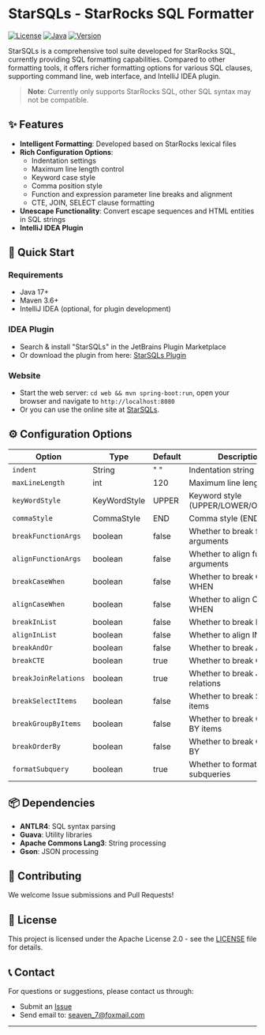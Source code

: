 # StarSQLs - StarRocks SQL Formatter

[![License](https://img.shields.io/badge/License-Apache%202.0-blue.svg)](LICENSE)
[![Java](https://img.shields.io/badge/Java-17-orange.svg)](https://openjdk.java.net/projects/jdk/17/)
[![Version](https://img.shields.io/badge/Version-1.0-green.svg)](CHANGELOG.md)

StarSQLs is a comprehensive tool suite developed for StarRocks SQL, currently providing SQL formatting capabilities. Compared to other formatting tools, it offers richer formatting options for various SQL clauses, supporting command line, web interface, and IntelliJ IDEA plugin.

> **Note**: Currently only supports StarRocks SQL, other SQL syntax may not be compatible.

## ✨ Features

- **Intelligent Formatting**: Developed based on StarRocks lexical files
- **Rich Configuration Options**:
  - Indentation settings
  - Maximum line length control
  - Keyword case style
  - Comma position style
  - Function and expression parameter line breaks and alignment
  - CTE, JOIN, SELECT clause formatting
- **Unescape Functionality**: Convert escape sequences and HTML entities in SQL strings
- **IntelliJ IDEA Plugin**

## 🚀 Quick Start

### Requirements

- Java 17+
- Maven 3.6+
- IntelliJ IDEA (optional, for plugin development)

### IDEA Plugin

* Search & install "StarSQLs" in the JetBrains Plugin Marketplace
* Or download the plugin from here: [StarSQLs Plugin](https://plugins.jetbrains.com/plugin/27846-starsqls)

### Website

* Start the web server: `cd web && mvn spring-boot:run`, open your browser and navigate to `http://localhost:8080`
* Or you can use the online site at [StarSQLs](https://www.starsqls.com).

## ⚙️ Configuration Options

| Option                | Type           | Default | Description                           |
|----------------------|----------------|---------|---------------------------------------|
| `indent`             | String         | "  "    | Indentation string                    |
| `maxLineLength`      | int            | 120     | Maximum line length                   |
| `keyWordStyle`       | KeyWordStyle   | UPPER   | Keyword style (UPPER/LOWER/ORIGINAL)  |
| `commaStyle`         | CommaStyle     | END     | Comma style (END/START)               |
| `breakFunctionArgs`  | boolean        | false   | Whether to break function arguments   |
| `alignFunctionArgs`  | boolean        | false   | Whether to align function arguments   |
| `breakCaseWhen`      | boolean        | false   | Whether to break CASE WHEN            |
| `alignCaseWhen`      | boolean        | false   | Whether to align CASE WHEN            |
| `breakInList`        | boolean        | false   | Whether to break IN lists             |
| `alignInList`        | boolean        | false   | Whether to align IN lists             |
| `breakAndOr`         | boolean        | false   | Whether to break AND/OR               |
| `breakCTE`           | boolean        | true    | Whether to break CTE                  |
| `breakJoinRelations` | boolean        | true    | Whether to break JOIN relations       |
| `breakSelectItems`   | boolean        | false   | Whether to break SELECT items         |
| `breakGroupByItems`  | boolean        | false   | Whether to break GROUP BY items       |
| `breakOrderBy`       | boolean        | false   | Whether to break ORDER BY             |
| `formatSubquery`     | boolean        | true    | Whether to format subqueries          |

## 📦 Dependencies

- **ANTLR4**: SQL syntax parsing
- **Guava**: Utility libraries
- **Apache Commons Lang3**: String processing
- **Gson**: JSON processing

## 🤝 Contributing

We welcome Issue submissions and Pull Requests!

## 📄 License

This project is licensed under the Apache License 2.0 - see the [LICENSE](LICENSE) file for details.

## 📞 Contact

For questions or suggestions, please contact us through:

- Submit an [Issue](https://github.com/your-repo/issues)
- Send email to: seaven_7@foxmail.com

--- 